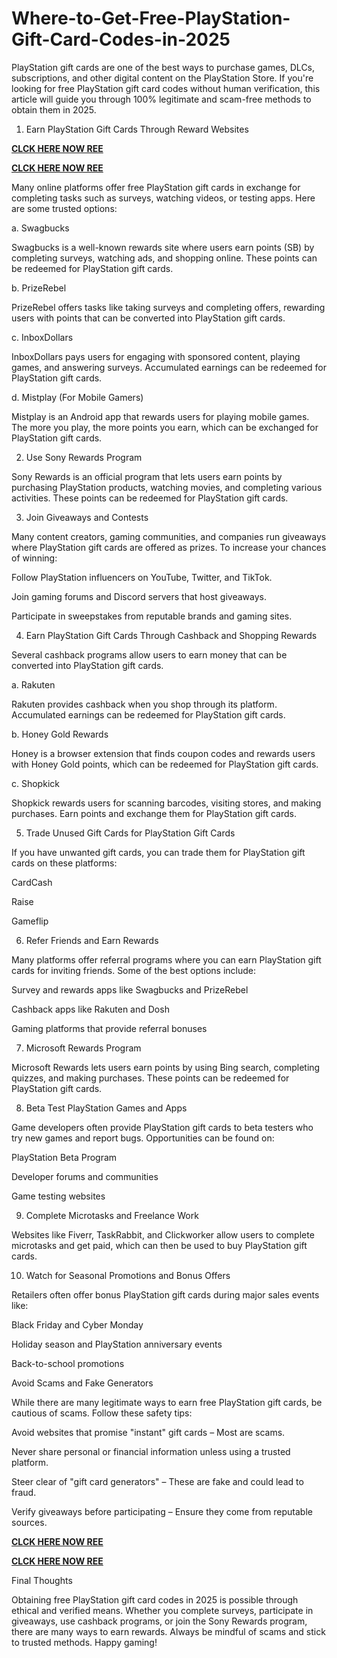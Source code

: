 # Where-to-Get-Free-PlayStation-Gift-Card-Codes-in-2025
PlayStation gift cards are one of the best ways to purchase games, DLCs, subscriptions, and other digital content on the PlayStation Store. If you're looking for free PlayStation gift card codes without human verification, this article will guide you through 100% legitimate and scam-free methods to obtain them in 2025.

1. Earn PlayStation Gift Cards Through Reward Websites

**[CLCK HERE NOW REE](https://tinyurl.com/pnsgiftcads)**

**[CLCK HERE NOW REE](https://tinyurl.com/pnsgiftcads)**

Many online platforms offer free PlayStation gift cards in exchange for completing tasks such as surveys, watching videos, or testing apps. Here are some trusted options:

a. Swagbucks

Swagbucks is a well-known rewards site where users earn points (SB) by completing surveys, watching ads, and shopping online. These points can be redeemed for PlayStation gift cards.

b. PrizeRebel

PrizeRebel offers tasks like taking surveys and completing offers, rewarding users with points that can be converted into PlayStation gift cards.

c. InboxDollars

InboxDollars pays users for engaging with sponsored content, playing games, and answering surveys. Accumulated earnings can be redeemed for PlayStation gift cards.

d. Mistplay (For Mobile Gamers)

Mistplay is an Android app that rewards users for playing mobile games. The more you play, the more points you earn, which can be exchanged for PlayStation gift cards.

2. Use Sony Rewards Program

Sony Rewards is an official program that lets users earn points by purchasing PlayStation products, watching movies, and completing various activities. These points can be redeemed for PlayStation gift cards.

3. Join Giveaways and Contests

Many content creators, gaming communities, and companies run giveaways where PlayStation gift cards are offered as prizes. To increase your chances of winning:

Follow PlayStation influencers on YouTube, Twitter, and TikTok.

Join gaming forums and Discord servers that host giveaways.

Participate in sweepstakes from reputable brands and gaming sites.

4. Earn PlayStation Gift Cards Through Cashback and Shopping Rewards

Several cashback programs allow users to earn money that can be converted into PlayStation gift cards.

a. Rakuten

Rakuten provides cashback when you shop through its platform. Accumulated earnings can be redeemed for PlayStation gift cards.

b. Honey Gold Rewards

Honey is a browser extension that finds coupon codes and rewards users with Honey Gold points, which can be redeemed for PlayStation gift cards.

c. Shopkick

Shopkick rewards users for scanning barcodes, visiting stores, and making purchases. Earn points and exchange them for PlayStation gift cards.

5. Trade Unused Gift Cards for PlayStation Gift Cards

If you have unwanted gift cards, you can trade them for PlayStation gift cards on these platforms:

CardCash

Raise

Gameflip

6. Refer Friends and Earn Rewards

Many platforms offer referral programs where you can earn PlayStation gift cards for inviting friends. Some of the best options include:

Survey and rewards apps like Swagbucks and PrizeRebel

Cashback apps like Rakuten and Dosh

Gaming platforms that provide referral bonuses

7. Microsoft Rewards Program

Microsoft Rewards lets users earn points by using Bing search, completing quizzes, and making purchases. These points can be redeemed for PlayStation gift cards.

8. Beta Test PlayStation Games and Apps

Game developers often provide PlayStation gift cards to beta testers who try new games and report bugs. Opportunities can be found on:

PlayStation Beta Program

Developer forums and communities

Game testing websites

9. Complete Microtasks and Freelance Work

Websites like Fiverr, TaskRabbit, and Clickworker allow users to complete microtasks and get paid, which can then be used to buy PlayStation gift cards.

10. Watch for Seasonal Promotions and Bonus Offers

Retailers often offer bonus PlayStation gift cards during major sales events like:

Black Friday and Cyber Monday

Holiday season and PlayStation anniversary events

Back-to-school promotions

Avoid Scams and Fake Generators

While there are many legitimate ways to earn free PlayStation gift cards, be cautious of scams. Follow these safety tips:

Avoid websites that promise "instant" gift cards – Most are scams.

Never share personal or financial information unless using a trusted platform.

Steer clear of "gift card generators" – These are fake and could lead to fraud.

Verify giveaways before participating – Ensure they come from reputable sources.

**[CLCK HERE NOW REE](https://tinyurl.com/pnsgiftcads)**

**[CLCK HERE NOW REE](https://tinyurl.com/pnsgiftcads)**

Final Thoughts

Obtaining free PlayStation gift card codes in 2025 is possible through ethical and verified means. Whether you complete surveys, participate in giveaways, use cashback programs, or join the Sony Rewards program, there are many ways to earn rewards. Always be mindful of scams and stick to trusted methods. Happy gaming!
